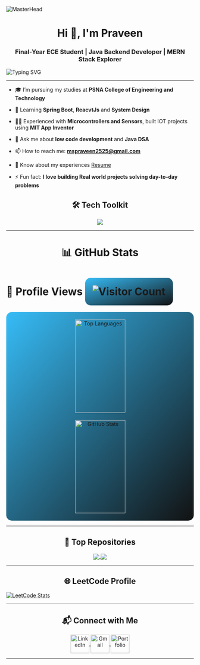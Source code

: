 ![MasterHead](https://res.cloudinary.com/dyox9vtgi/image/upload/v1731153235/Bannergif-ezgif.com-crop_3_fhswl6.gif)

<h1 align="center">Hi 👋, I'm Praveen</h1>
<h3 align="center">Final-Year ECE Student | Java Backend Developer | MERN Stack Explorer</h3>

<p align="left">
  <img src="https://readme-typing-svg.demolab.com?font=Fira+Code&weight=500&size=25&pause=1000&color=36BCF7&width=435&lines=Welcome+to+my+GitHub!;Spring+Boot+Backend+Developer;Java+Programmer;Problem+Solver" alt="Typing SVG" />
</p>

---

- 🎓 I’m pursuing my studies at **PSNA College of Engineering and Technology**

- 🌱 Learning **Spring Boot**, **ReacvtJs** and **System Design**

- 👨‍💻 Experienced with **Microcontrollers and Sensors**, built IOT projects using **MIT App Inventor**

- 💬 Ask me about **low code development** and **Java DSA**  

- 📫 How to reach me: **mspraveen2525@gmail.com**

- 📄 Know about my experiences <a href="https://drive.google.com/file/d/1qTgR-n1g6iW8qowsx_gYmyBSekGaPi_-/view?usp=drive_link"> Resume </a> <!-- Replace with your actual link -->

- ⚡ Fun fact: **I love building Real world projects solving day-to-day problems**

<h2 align="center">🛠️ Tech Toolkit</h2>


<p align="center">
  <img src="https://skillicons.dev/icons?i=java,react,spring,git,github,vscode,intellij" />
</p>

---

<h1 align="center">📊 GitHub Stats</h1>

<h1>👀 Profile Views <img src="https://komarev.com/ghpvc/?username=Praveen-25-02&color=blue" alt="Visitor Count" style="background: linear-gradient(to bottom right, #36BCF7, #121212); padding: 20px; border-radius: 15px;" /></h1>

<div align="center" style="display: flex; flex-wrap: wrap; justify-content: center; gap: 20px; padding: 20px; background: linear-gradient(to bottom right, #36BCF7, #121212); border-radius: 15px;">
  <img src="https://github-readme-stats.vercel.app/api/top-langs/?username=Praveen-25-02&layout=compact&theme=radical" alt="Top Languages" style="max-width: 100%; width: 45%; min-width: 300px; height: 250px" />
  <img src="https://github-readme-stats.vercel.app/api?username=Praveen-25-02&show_icons=true&theme=radical" alt="GitHub Stats" style="max-width: 100%; width: 45%; min-width: 300px; height: 250px" />
</div>

---

<h2 align="center">🌟 Top Repositories</h2>
<p align="center">
  <a href="https://github.com/Praveen-25-02/TakeAway">
    <img align="center" src="https://github-readme-stats.vercel.app/api/pin/?username=Praveen-25-02&repo=TakeawayApp&theme=radical" />
  </a>
  <a href="https://github.com/Praveen-25-02/DN-4.0---Java-Superset-ID-6377670-">
    <img align="center" src="https://github-readme-stats.vercel.app/api/pin/?username=Praveen-25-02&repo=Java-DSA-Practice&theme=radical" />
  </a>
</p>

---

<h2 align="center">🌐 LeetCode Profile</h2>
<a href="[https://leetcode.com/u/Praveen_MS_25/]" style="display: center;">
  <img src="https://leetcard.jacoblin.cool/RajeshKumarS_0308?theme=dark&font=Poppins&ext=heatmap" alt="LeetCode Stats" style="display: center;">
</a>

---

<h2 align="center">📬 Connect with Me</h2>
<p align="center">
  <!-- LinkedIn Logo -->
  <a href="https://www.linkedin.com/in/praveen-linkedin/" target="_blank">
    <img align="center" src="https://img.icons8.com/fluency/48/linkedin.png" alt="LinkedIn" height="50" width="50" />
  </a>

  <!-- Gmail Logo -->
  <a href="mailto:praveen.dev.contact@gmail.com" target="_blank">
    <img align="center" src="https://img.icons8.com/fluency/48/gmail.png" alt="Gmail" height="50" width="50" />
  </a>

  <!-- Personal Portfolio Logo -->
  <a href="https://praveen-25-02.github.io/Portfolio/" target="_blank">
    <img align="center" src="https://img.icons8.com/fluency/48/domain.png" alt="Portfolio" height="50" width="50" />
  </a>
</p>

---

